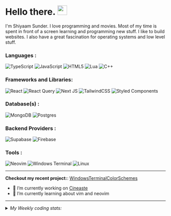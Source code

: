 # Hello there. <img src="https://raw.githubusercontent.com/MartinHeinz/MartinHeinz/master/wave.gif" width="30px" height="30px" />
I'm Shiyaam Sunder. I love programming and movies. Most of my time is spent in front of a screen learning and programming new stuff. I like to build websites. I also have a great fascination for operating systems and low level stuff.


### Languages :

![TypeScript](https://img.shields.io/badge/typescript-%23007ACC.svg?style=for-the-badge&logo=typescript&logoColor=white)
![JavaScript](https://img.shields.io/badge/javascript-%23323330.svg?style=for-the-badge&logo=javascript&logoColor=%23F7DF1E)
![HTML5](https://img.shields.io/badge/html5-%23E34F26.svg?style=for-the-badge&logo=html5&logoColor=white)
![Lua](https://img.shields.io/badge/lua-%232C2D72.svg?style=for-the-badge&logo=lua&logoColor=white)
![C++](https://img.shields.io/badge/c++-%2300599C.svg?style=for-the-badge&logo=c%2B%2B&logoColor=white)

### Frameworks and Libraries: 

![React](https://img.shields.io/badge/react-%2320232a.svg?style=for-the-badge&logo=react&logoColor=%2361DAFB)
![React Query](https://img.shields.io/badge/-React%20Query-FF4154?style=for-the-badge&logo=react%20query&logoColor=white)
![Next JS](https://img.shields.io/badge/Next-white?style=for-the-badge&logo=next.js&logoColor=black)
![TailwindCSS](https://img.shields.io/badge/tailwindcss-%2338B2AC.svg?style=for-the-badge&logo=tailwind-css&logoColor=white)
![Styled Components](https://img.shields.io/badge/styled--components-DB7093?style=for-the-badge&logo=styled-components&logoColor=white)

### Database(s) :
![MongoDB](https://img.shields.io/badge/MongoDB-%234ea94b.svg?style=for-the-badge&logo=mongodb&logoColor=white)
![Postgres](https://img.shields.io/badge/postgres-%23316192.svg?style=for-the-badge&logo=postgresql&logoColor=white)

### Backend Providers : 
![Supabase](https://img.shields.io/badge/Supabase-3ECF8E?style=for-the-badge&logo=supabase&logoColor=white)
![Firebase](https://img.shields.io/badge/firebase-%23039BE5.svg?style=for-the-badge&logo=firebase)

### Tools : 

![Neovim](https://img.shields.io/badge/NeoVim-%2357A143.svg?&style=for-the-badge&logo=neovim&logoColor=white)
![Windows Terminal](https://img.shields.io/badge/Windows%20Terminal-%234D4D4D.svg?style=for-the-badge&logo=windows-terminal&logoColor=white)
![Linux](https://img.shields.io/badge/Linux-FCC624?style=for-the-badge&logo=linux&logoColor=black)

---
**Checkout my recent project:**: [WindowsTerminalColorSchemes](http://github.com/shiyaamsunder/windows-terminal-colorschemes)

- 🔭 I’m currently working on [Cineaste](https://github.com/shiyaamsunder/cineaste)
- 🌱 I’m currently learning about vim and neovim
---


<details>
<summary><em>My Weekly coding stats:</em></summary>


<!--START_SECTION:waka-->

```text
C      56 mins         ██████████████████████▓░░   91.20 %
JSON   5 mins          ██▒░░░░░░░░░░░░░░░░░░░░░░   08.80 %
```

<!--END_SECTION:waka-->
</details>


